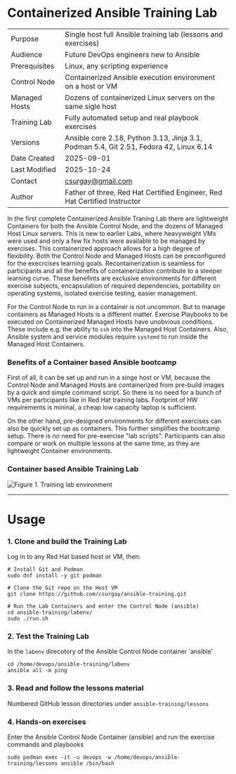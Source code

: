 # Containerized Ansible Training Lab

|           |            |
|-----------|------------|
| Purpose | Single host full Ansible training lab (lessons and exercises) |
| Audience | Future DevOps engineers new to Ansible |
| Prerequisites | Linux, any scripting experience |
| Control Node | Containerized Ansible execution environment on a host or VM |
| Managed Hosts | Dozens of containerized Linux servers on the same sigle host |
| Training Lab | Fully automated setup and real playbook exercises |
| Versions | Ansible core 2.18, Python 3.13, Jinja 3.1, Podman 5.4, Git 2.51, Fedora 42, Linux 6.14 |
| Date Created | 2025-09-01 |
| Last Modified | 2025-10-24 |
| Contact | csurgay@gmail.com |
| Author | Father of three, Red Hat Certified Engineer, Red Hat Certified Instructor |

In the first complete Containerized Ansible Traning Lab there are lightweight Containers for both the Ansible Control Node, and the dozens of Managed Host Linux servers. This is new to earlier Labs, where heavyweight VMs were used and only a few fix hosts were available to be managed by exercises. This containerized approach allows for a high degree of flexibility. Both the Control Node and Managed Hosts can be preconfigured for the execrcises learning goals. Recontainerization is seamless for participants and all the benefits of containerization contribute to a steeper learning curve. These benefints are exclusive environments for different exercise subjects, encapsulation of required dependencies, portability on operating systems, isolated exercise testing, easier management.

For the Control Node to run in a container is not uncommon. But to manage containers as Managed Hosts is a different matter. Exercise Playbooks to be executed on Containerized Managed Hosts have unobvious conditions. These include e.g. the ability to `ssh` into the Managed Host Containers. Also, Ansible system and service modules require `systemd` to run inside the Managed Host Containers.

### Benefits of a Container based Ansible bootcamp

First of all, it can be set up and run in a singe host or VM, because the Control Node and Managed Hosts are containerized from pre-build images by a quick and simple command script. So there is no need for a bunch of VMs per participants like in Red Hat training labs. Footprint of HW requirements is mininal, a cheap low capacity laptop is sufficient. 

On the other hand, pre-designed environments for different exercises can also be quickly set up as containers. This further simplifies the bootcamp setup. There is no need for pre-exercise "lab scripts". Participants can also compare or work on multiple lessons at the same time, as they are lightweight Container environments.

### Container based Ansible Training Lab

![Figure 1. Training lab environment](https://csurgay.com/ansible/labenv.png)

---
# Usage

### 1. Clone and build the Training Lab

Log in to any Red Hat based host or VM, then:

```
# Install Git and Podman
sudo dnf install -y git podman

# Clone the Git repo on the Host VM
git clone https://github.com/csurgay/ansible-training.git

# Run the Lab Containers and enter the Control Node (ansible)
cd ansible-training/labenv/
sudo ./run.sh
```

### 2. Test the Training Lab

In the `labenv` direcotory of the Ansible Control Node container 'ansible'
```
cd /home/devops/ansible-training/labenv
ansible all -m ping
```

### 3. Read and follow the lessons material

Numbered GitHub lesson directories under `ansible-training/lessons`

### 4. Hands-on exercises

Enter the Ansible Control Node Container (ansible) and run the exercise commands and playbooks

```
sudo podman exec -it -u devops -w /home/devops/ansible-training/lessons ansible /bin/bash
```

